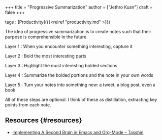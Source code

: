 +++
title = "Progressive Summarization"
author = ["Jethro Kuan"]
draft = false
+++

tags
: [Productivity]({{<relref "productivity.md" >}})

The idea of progressive summarization is to create notes such that
their purpose is comprehensible in the future.

Layer 1
: When you encounter something interesting, capture it

Layer 2
: Bold the most interesting parts

Layer 3
: Highlight the most interesting bolded sections

Layer 4
: Summarize the bolded portions and the note in your own words

Layer 5
: Turn your notes into something new: a tweet, a blog post, even a book

All of these steps are optional. I think of these as distillation,
extracting key points from each note.

## Resources {#resources}

- [Implementing A Second Brain in Emacs and Org-Mode – Tasshin](https://tasshin.com/blog/implementing-a-second-brain-in-emacs-and-org-mode/)
